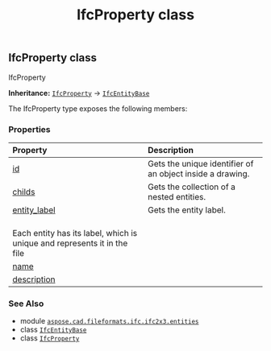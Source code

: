 ﻿---
title: IfcProperty class
second_title: Aspose.CAD for Python via .NET API References
description: 
type: docs
weight: 3970
url: /python-net/aspose.cad.fileformats.ifc.ifc2x3.entities/ifcproperty/
is_root: false
---

## IfcProperty class

IfcProperty



**Inheritance:** [`IfcProperty`](/cad/python-net/aspose.cad.fileformats.ifc.ifc2x3.entities/ifcproperty) → 
[`IfcEntityBase`](/cad/python-net/aspose.cad.fileformats.ifc/ifcentitybase)



The IfcProperty type exposes the following members:

### Properties
| Property | Description |
| :- | :- |
| [id](/cad/python-net/aspose.cad.fileformats.ifc.ifc2x3.entities/ifcproperty/id) | Gets the unique identifier of an object inside a drawing. |
| [childs](/cad/python-net/aspose.cad.fileformats.ifc.ifc2x3.entities/ifcproperty/childs) | Gets the collection of a nested entities. |
| [entity_label](/cad/python-net/aspose.cad.fileformats.ifc.ifc2x3.entities/ifcproperty/entity_label) | Gets the entity label.<br/>Each entity has its label, which is unique and represents it in the file |
| [name](/cad/python-net/aspose.cad.fileformats.ifc.ifc2x3.entities/ifcproperty/name) |  |
| [description](/cad/python-net/aspose.cad.fileformats.ifc.ifc2x3.entities/ifcproperty/description) |  |



### See Also
* module [`aspose.cad.fileformats.ifc.ifc2x3.entities`](..)
* class [`IfcEntityBase`](/cad/python-net/aspose.cad.fileformats.ifc/ifcentitybase)
* class [`IfcProperty`](/cad/python-net/aspose.cad.fileformats.ifc.ifc2x3.entities/ifcproperty)
